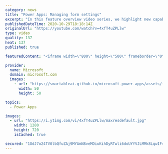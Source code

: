 ```yaml
---
category: news
title: "Power Apps: Managing form settings"
excerpt: "In this feature overview video series, we highlight new capabilities included in the latest update to Microsoft Power Apps.  Improvements to Microsoft Power Apps for managing form settings and events allow users to set various features on a form in the new modern designer.   Get the most out of Power"
publishedDateTime: 2020-10-29T18:18:14Z
originalUrl: "https://youtube.com/watch?v=4xfT4uZPLlw"
type: video
quality: 137
heat: 137
published: true

featuredContent: "<iframe width=\"800\" height=\"500\" frameborder=\"0\" src=\"https://www.youtube.com/embed/4xfT4uZPLlw\" allow=\"accelerometer; autoplay; encrypted-media; gyroscope; picture-in-picture\" allowfullscreen></iframe>"

provider:
  name: Microsoft
  domain: microsoft.com
  images:
    - url: "https://smartableai.github.io/microsoft-power-apps/assets/images/organizations/microsoft.com-50x50.jpg"
      width: 50
      height: 50

topics:
  - Power Apps

images:
  - url: "https://i.ytimg.com/vi/4xfT4uZPLlw/maxresdefault.jpg"
    width: 1280
    height: 720
    isCached: true

secured: "1OdJ7o24TV0lbQfuZAj9MYAmN8veMDiuKihDyRTwli6doUYYVJLMMk8LqwIF4hRFWUZ/PgpKyUrTObRYMs7gXcpvvLYCYS93VRLIAIk6p3aBP8gBlr4RCEQSXzRt113N+aBLiC7SuP4aEZSXoVI3OUyObiQNhHV2A+T4kayqL+YzyvC1ZvSou/TN8jN1e7Sor6ZftHDGcIlaYFehpPWHLYs/gn534ADEutrNwDs2n50HPZffPAoxAV6sC67hUw/J8U2lfD6qDWtv5mSC+FXDodNSLk2Qnp8w0e+ntFoBfPXfuny29jQO/ZqTICQkaASic2kY9hyasJWFdYiF4zzPcb5I3ILCyJU44cl2fTEXsSAi5LTEp0SKV139pIlK70ReYtYqvxzFuVUeWtw84hYHGjefR9GfTcTBJqQGOjDxOPYTJcg3TsmUXxYqs89c7adZ;MDnjftdSqw3jcGyb/dchyw=="
---
```


